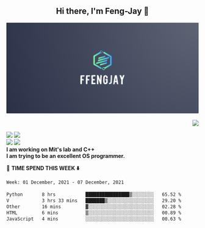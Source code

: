 <h2 align="center"> Hi there, I'm Feng-Jay 👋 </h2>  

![](https://github.com/Feng-Jay/DataStruct/blob/master/Image/1.png)  

<img align="right" src="https://github-readme-stats.vercel.app/api?username=Feng-Jay&show_icons=true&icon_color=CE1D2D&text_color=718096&bg_color=ffffff&hide_title=true" />


&emsp;

![](https://visitor-badge.glitch.me/badge?page_id=Feng-Jay.readme)
![](https://img.shields.io/badge/Concentrate-Cpp-blue)  
![](https://img.shields.io/badge/Rust-primer-orange)
![](https://img.shields.io/badge/Target-OS-9cf)  
**I am working on Mit's lab and C++**  
**I am trying to be an excellent OS programmer.**  


📘 **TIME SPEND THIS WEEK ⬇️**
<!--START_SECTION:waka-->
```text
Week: 01 December, 2021 - 07 December, 2021

Python       8 hrs           ████████████████▒░░░░░░░░   65.52 % 
V            3 hrs 33 mins   ███████▒░░░░░░░░░░░░░░░░░   29.20 % 
Other        16 mins         ▓░░░░░░░░░░░░░░░░░░░░░░░░   02.28 % 
HTML         6 mins          ▒░░░░░░░░░░░░░░░░░░░░░░░░   00.89 % 
JavaScript   4 mins          ░░░░░░░░░░░░░░░░░░░░░░░░░   00.63 % 
```
<!--END_SECTION:waka-->

